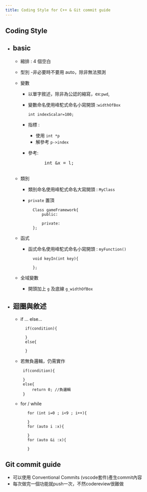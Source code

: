 ```yaml
---
title: Coding Style for C++ & Git commit guide
---
```


## Coding Style 

- ## basic 
    - 縮排 : 4 個空白
    - 型別
        -非必要時不要用 auto，除非無法預測

    - 變數
        - 以單字敘述，除非為公認的縮寫，ex:`pwd`,
        - 變數命名使用峰駝式命名小寫開頭 :`widthOfBox` 
    
            `int indexScalar=100;`
        
        - 指標 :
            - 使用 `int *p`
            - 解參考 `p->index`
        - 參考:
            <pre>
                int &x = l;
            </pre> 

    - 類別
        - 類別命名使用峰駝式命名大寫開頭 : `MyClass`
        - `private` 置頂
    
                Class gameFramework{
                    public:

                    private:
                };
     
    - 函式
        - 函式命名使用峰駝式命名小寫開頭 : `myFunction()`

                void keyIn(int key){

                };
        
    - 全域變數
        - 開頭加上 `g` 及底線 `g_widthOfBox`


- ## 迴圈與敘述
    - if ... else...
        
            if(condition){

            }
            else{

            }
       
    -  若無負邏輯，仍需實作
         
            if(condition){

            }
            else{
                return 0; //負邏輯
            }
        
    - for / while 
     
             for (int i=0 ; i<9 ; i++){

             }
             for (auto i :x){

             }    
             for (auto &i :x){

             } 

## Git commit guide
- 可以使用 Conventional Commits (vscode套件)產生commit內容
- 每次做完一個功能就push一次，不然codereview很難做




